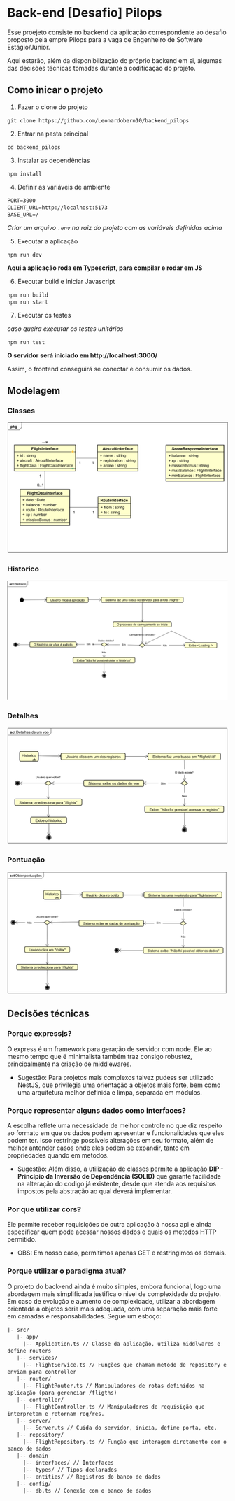 # Back-end [Desafio] Pilops
Esse proejeto consiste no backend da aplicação correspondente ao desafio proposto pela empre Pilops para a vaga de Engenheiro de Software Estágio/Júnior.

Aqui estarão, além da disponibilização do próprio backend em si, algumas das decisões técnicas tomadas durante a codificação do projeto.

## Como inicar o projeto
1. Fazer o clone do projeto
```shell
git clone https://github.com/Leonardobern10/backend_pilops
```

2. Entrar na pasta principal
```shell
cd backend_pilops
```

3. Instalar as dependências 
```shell
npm install
```

4. Definir as variáveis de ambiente

```shell
PORT=3000
CLIENT_URL=http://localhost:5173
BASE_URL=/
```

*Criar um arquivo `.env` na raiz do projeto com as variáveis definidas acima*

5. Executar a aplicação
```shell
npm run dev
```

**Aqui a aplicação roda em Typescript, para compilar e rodar em JS**

6. Executar build e iniciar Javascript
```shell
npm run build
npm run start
```

7. Executar os testes

*caso queira executar os testes unitários*

```shell
npm run test
```

**O servidor será iniciado em http://localhost:3000/**

Assim, o frontend conseguirá se conectar e consumir os dados.

## Modelagem
### Classes
![Diagrama de classes](public/image.png)

### Historico
![Diagrama de atividades - Histórico](public/image-1.png)

### Detalhes
![Diagrama de atividades - Detalhes](public/image-2.png)

### Pontuação
![Diagrama de atividades - Pontuação](public/image-3.png)

## Decisões técnicas
### Porque expressjs?
O express é um framework para geração de servidor com node. Ele ao mesmo tempo que é minimalista também traz consigo robustez, principalmente na criação de middlewares.

- Sugestão: Para projetos mais complexos talvez pudess ser utilizado NestJS, que privilegia uma orientação a objetos mais forte, bem como uma arquitetura melhor definida e limpa, separada em módulos.

### Porque representar alguns dados como interfaces?
A escolha reflete uma necessidade de melhor controle no que diz respeito ao formato em que os dados podem apresentar e funcionalidades que eles podem ter. Isso restringe possiveis alterações em seu formato, além de melhor antender casos onde eles podem se expandir, tanto em propriedades quando em metodos.

- Sugestão: Além disso, a utilização de classes permite a aplicação **DIP - Princípio da Inversão de Dependência (SOLID)** que garante facilidade na alteração do codigo já existente, desde que atenda aos requisitos impostos pela abstração ao qual deverá implementar.

### Por que utilizar cors?
Ele permite receber requisições de outra aplicação à nossa api e ainda especificar quem pode acessar nossos dados e quais os metodos HTTP permitido.

- OBS: Em nosso caso, permitimos apenas GET e restringimos os demais.

### Porque utilizar o paradigma atual?
O projeto do back-end ainda é muito simples, embora funcional, logo uma abordagem mais simplificada justifica o nivel de complexidade do projeto. Em caso de evolução e aumento de complexidade, utilizar a abordagem orientada a objetos seria mais adequada, com uma separação mais forte em camadas e responsabilidades. Segue um esboço:

```
|- src/
   |- app/
     |-- Application.ts // Classe da aplicação, utiliza middlwares e define routers
   |-- services/
     |-- FlightService.ts // Funções que chamam metodo de repository e enviam para controller
   |-- router/
     |-- FlightRouter.ts // Manipuladores de rotas definidos na aplicação (para gerenciar /fligths)
   |-- controller/
     |-- FlightController.ts // Manipuladores de requisição que interpretam e retornam req/res.
   |-- server/
     |-- Server.ts // Cuida do servidor, inicia, define porta, etc.
   |-- repository/
     |-- FlightRepository.ts // Função que interagem diretamento com o banco de dados
   |-- domain
     |-- interfaces/ // Interfaces
     |-- types/ // Tipos declarados
     |-- entities/ // Registros do banco de dados
   |-- config/
     |-- db.ts // Conexão com o banco de dados
```